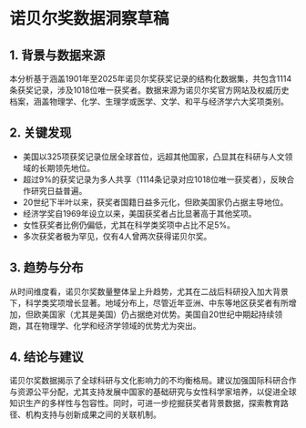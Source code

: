# 诺贝尔奖数据洞察草稿

## 1. 背景与数据来源  
本分析基于涵盖1901年至2025年诺贝尔奖获奖记录的结构化数据集，共包含1114条获奖记录，涉及1018位唯一获奖者。数据来源为诺贝尔奖官方网站及权威历史档案，涵盖物理学、化学、生理学或医学、文学、和平与经济学六大奖项类别。

## 2. 关键发现  
- 美国以325项获奖记录位居全球首位，远超其他国家，凸显其在科研与人文领域的长期领先地位。  
- 超过9%的获奖记录为多人共享（1114条记录对应1018位唯一获奖者），反映合作研究日益普遍。  
- 20世纪下半叶以来，获奖者国籍日益多元化，但欧美国家仍占据主导地位。  
- 经济学奖自1969年设立以来，美国获奖者占比显著高于其他奖项。  
- 女性获奖者比例仍偏低，尤其在科学类奖项中占比不足5%。  
- 多次获奖者极为罕见，仅有4人曾两次获得诺贝尔奖。

## 3. 趋势与分布  
从时间维度看，诺贝尔奖数量整体呈上升趋势，尤其在二战后科研投入加大背景下，科学类奖项增长显著。地域分布上，尽管近年亚洲、中东等地区获奖者有所增加，但欧美国家（尤其是美国）仍占据绝对优势。美国自20世纪中期起持续领跑，其在物理学、化学和经济学领域的优势尤为突出。

## 4. 结论与建议  
诺贝尔奖数据揭示了全球科研与文化影响力的不均衡格局。建议加强国际科研合作与资源公平分配，尤其支持发展中国家的基础研究与女性科学家培养，以促进全球知识生产的多样性与包容性。同时，可进一步挖掘获奖者背景数据，探索教育路径、机构支持与创新成果之间的关联机制。